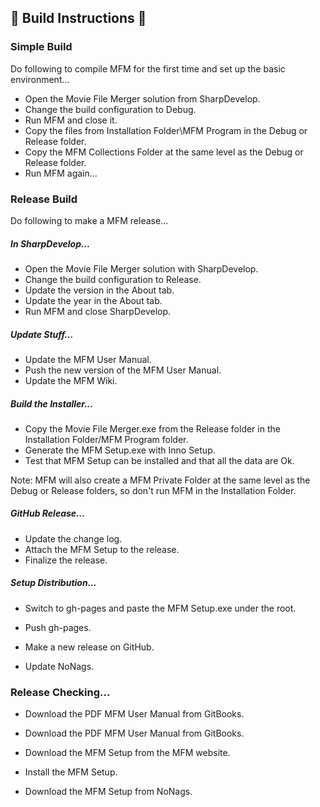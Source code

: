 ## :book: Build Instructions :book:

### Simple Build ###

Do following to compile MFM for the first time and set up the basic environment...

- Open the Movie File Merger solution from SharpDevelop.
- Change the build configuration to Debug.
- Run MFM and close it.
- Copy the files from Installation Folder\MFM Program in the Debug or Release folder.
- Copy the MFM Collections Folder at the same level as the Debug or Release folder.
- Run MFM again...

### Release Build ###

Do following to make a MFM release...

##### In SharpDevelop... #####

- Open the Movie File Merger solution with SharpDevelop.
- Change the build configuration to Release.
- Update the version in the About tab.
- Update the year in the About tab.
- Run MFM and close SharpDevelop.

##### Update Stuff... #####

- Update the MFM User Manual.
- Push the new version of the MFM User Manual.
- Update the MFM Wiki.

##### Build the Installer... #####

- Copy the Movie File Merger.exe from the Release folder in the Installation Folder/MFM Program folder.
- Generate the MFM Setup.exe with Inno Setup.
- Test that MFM Setup can be installed and that all the data are Ok.

Note: MFM will also create a MFM Private Folder at the same level as the Debug or Release folders, so don't run MFM in the Installation Folder.

##### GitHub Release... #####

- Update the change log.
- Attach the MFM Setup to the release.
- Finalize the release. 

##### Setup Distribution... #####

- Switch to gh-pages and paste the MFM Setup.exe under the root.
- Push gh-pages.
- Make a new release on GitHub.

- Update NoNags. 


### Release Checking... #####

- Download the PDF MFM User Manual from GitBooks.
- Download the PDF MFM User Manual from GitBooks.


- Download the MFM Setup from the MFM website.
- Install the MFM Setup.


- Download the MFM Setup from NoNags.
